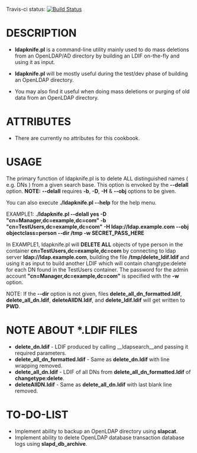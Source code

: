 Travis-ci status: [![Build Status](https://secure.travis-ci.org/jackl0phty/opschef-cookbook-ldapknife.png?branch=master)](http://travis-ci.org/jackl0phty/opschef-cookbook-ldapknife)
 

DESCRIPTION
===========

* __ldapknife.pl__ is a command-line utility mainly used to do mass deletions
from an OpenLDAP/AD directory by building an LDIF on-the-fly and using it as input.

* __ldapknife.pl__ will be mostly useful during the test/dev phase of building
an OpenLDAP directory.

* You may also find it useful when doing mass deletions or purging of old
data from an OpenLDAP directory.

ATTRIBUTES
==========

- There are currently no attributes for this cookbook.

USAGE
=====

The primary function of ldapknife.pl is to delete ALL distinguished names ( e.g. DNs ) from a given search base.
This option is envoked by the __--delall__ option. __NOTE:__ __--delall__ requires __-b__, __-D__, __-H__ & __--obj__ options to be given.

You can also execute __./ldapknife.pl --help__ for the help menu.

EXAMPLE1: __./ldapknife.pl --delall yes -D "cn=Manager,dc=example,dc=com" -b "cn=TestUsers,dc=example,dc=com" -H ldap://ldap.example.com --obj objectclass=person  --dir /tmp -w SECRET_PASS_HERE__

In EXAMPLE1, ldapknife.pl will __DELETE ALL__ objects of type person in the container __cn=TestUsers,dc=example,dc=com__ by connecting to ldap server __ldap://ldap.example.com__, 
building the file __/tmp/delete_ldif.ldif__ and using it as input to build another LDIF which will contain changtype:delete for each DN found in the TestUsers container.
The password for the admin account __"cn=Manager,dc=example,dc=com"__ is specified with the __-w__ option.

NOTE: If the __--dir__ option is not given, files __delete_all_dn_formatted.ldif__, __delete_all_dn.ldif__, __deleteAllDN.ldif__, and __delete_ldif.ldif__ will get written to __PWD__.

NOTE ABOUT *.LDIF FILES
=======================

* __delete_dn.ldif__ - LDIF produced by calling __ldapsearch__and passing it required parameters.
* __delete_all_dn_formatted.ldif__ - Same as __delete_dn.ldif__ with line wrapping removed.
* __delete_all_dn.ldif__ - LDIF of all DNs from __delete_all_dn_formatted.ldif__ of __changetype:delete__.
* __deleteAllDN.ldif__ - Same as __delete_all_dn.ldif__ with last blank line removed.

TO-DO-LIST
==========

* Implement ability to backup an OpenLDAP directory using __slapcat__.
* Implement ability to delete OpenLDAP database transaction database logs using __slapd_db_archive__.
